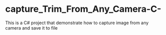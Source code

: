 # capture_Trim_From_Any_Camera-C-
This is a C# project that demonstrate how to capture image from any camera and save it to file
